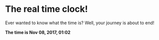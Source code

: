 # The real time clock!

Ever wanted to know what the time is? Well, your journey is about to end!

**The time is Nov 08, 2017, 01:02**